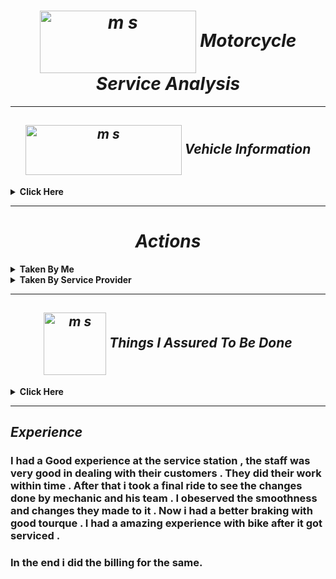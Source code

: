 ***<h1 align="center" ><img align="center" src="https://user-images.githubusercontent.com/83487902/117855733-65606c80-b2a8-11eb-9e14-bb5ef0c8feee.gif" alt="m s" height="100" width="250" />    Motorcycle Service Analysis </h1>***

--------

***<h2 align="center"><img align="center" src="https://user-images.githubusercontent.com/83487902/117855129-ce93b000-b2a7-11eb-921a-6324de273a90.gif" alt="m s" height="80" width="250" /> Vehicle Information </h2>***
<details close="close"> 
  
  <summary><b>Click Here </b></summary>
  
| Model| [Royal Enfield Himalayan(2018)](https://www.royalenfield.com/in/en/motorcycles/himalayan/)|
 |------|------|
 | About Bike Visit Website | [Click Here](https://www.royalenfield.com/in/en/motorcycles/himalayan/)
| Service Station Location | [View On Google Maps](https://www.google.com/maps/place/Royal+Enfield+Showroom/@32.87569,75.11931,15z/data=!4m2!3m1!1s0x0:0xc5086bfa6e8e1a93?sa=X&ved=2ahUKEwjW5MfcksLwAhUj4zgGHYTiBsUQ_BIwEnoECBwQBQ) |
</details>

--------

***<h1 align="center">Actions  </h1>***
<details close="close"> 
  <summary><b>Taken By Me </b></summary> 
  
|Steps | Actions| Time Records |
|------|------| ------- |
|Step 1 |Took my bike  to the Service Station.| 11:00 AM|
|Step 2 | Spoke to the Service Provider regarding Bike maintenance.| 11:05 AM|
|Step 3 | Told issues with the bike to Mechanic.| 11:10 AM|
|Step 4 | Gave bike to mechanic and moved to the waiting lounge.| 11:15 AM|
</details>


<details close="close"> 
  <summary><b>Taken By Service Provider</b></summary> 
  
|Steps | Actions| Time Taken|
|------|------| ------|
|Step 1 |Mechanic took the bike to see the changes to be made by taking a short ride.| 11:20 AM|
|Step 2 | Mechanic told me the issue with the bike he observed.| 11:25 AM|
|Step 3 | Mechanic took the bike to the service area.| 11:30 AM
|Step 4 | Mechanic and his co-workers started working on the bike .| 01:00 PM|


</details>

------

***<h2 align="center"><img align="center" src="https://user-images.githubusercontent.com/83487902/117865472-a0b46880-b2b3-11eb-923d-0398c2e48edc.gif" alt="m s" height="100" width="100" /> Things I Assured To Be Done </h2>***
<details close="close"> 
  <summary><b>Click Here</b></summary>

|What?| Why?|
|------|------|
|<img align="center" src="https://user-images.githubusercontent.com/83487902/117863039-f4718280-b2b0-11eb-9e8e-6d6d6ca554c8.gif" alt="m s" height="100" width="100" />Oil and filter change|Your engine oil needs to be changed regularly to ensure engine longevity.|
|<img align="center" src="https://user-images.githubusercontent.com/83487902/117863278-3995b480-b2b1-11eb-8e8f-a339f9a41b94.jpg" alt="m s" height="100" width="100" />Air filter|Bikes are fitted with either a paper or foam type air filter element. Which gets dusty with time and need to be replaced. |
|<img align="center" src="https://user-images.githubusercontent.com/83487902/117863134-1408ab00-b2b1-11eb-9d93-3948f844795f.gif" alt="m s" height="100" width="100" />Spark Plugs|Over time, spark plugs will show signs of wear and the gap between their electrodes will go out of adjustment. So it is important to Clean the Spark Plugs with each Service.|
|<img align="center" src="https://user-images.githubusercontent.com/83487902/117864581-99d92600-b2b2-11eb-8aae-72e9e05d88dc.gif" alt="m s" height="100" width="100" />Drive chain adjustment|There should be a certain amount of slack in the drive chain to get full tourque , So it is always important to see chain adjustment.|
|<img align="center" src="https://user-images.githubusercontent.com/83487902/117862883-c8560180-b2b0-11eb-83ba-695a51579c42.jpg" alt="m s" height="100" width="100" />Oiling cables, levers and pivots|Because cables, stand and lever pivots are exposed to the elements, they must be lubed regularly to ensure smooth operation.|
|<img align="center" src="https://user-images.githubusercontent.com/83487902/117862813-b4120480-b2b0-11eb-9d60-92b405fbd995.gif" alt="m s" height="100" width="100" />Clutch adjustment|Correct adjustment of the clutch is important to ensure smooth gear changes and prevent clutch slip or drag so always insure the changes to made with clutching system.  |
|<img align="center" src="https://user-images.githubusercontent.com/83487902/117862779-aa889c80-b2b0-11eb-9dab-3fefcf478318.gif" alt="m s" height="100" width="100" />Engine idle speed (tick over speed)|Check that the engine idles at the correct speed when it is fully warmed up. There is usually an idle speed a be done with clutchadjuster knob at the side of the carburettors.|
|<img align="center" src="https://user-images.githubusercontent.com/83487902/117862722-9b095380-b2b0-11eb-94f1-0f8f2de48f06.jpg" alt="m s" height="100" width="100" />Brake pads|Your brake pad friction material will eventually wear down to a low level, at which point the pads must be renewed. |
|<img align="center" src="https://user-images.githubusercontent.com/83487902/117862687-8e84fb00-b2b0-11eb-9717-af7638fa6784.gif" alt="m s" height="100" width="100" />Washing |It Gives a bike fresh and new look.|

</details>

----------

***<h2> Experience </h2>***

### I had a Good experience at the service station , the staff was very good in dealing with their customers . They did their work within time . After that  i took a  final ride to see the changes done by mechanic and his team . I obeserved the smoothness and changes they made to it . Now i had a better braking with good tourque . I had a amazing experience with bike after it got serviced .  

### In the end i did the billing for the same. 

